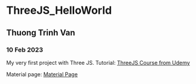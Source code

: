 # ThreeJS_HelloWorld
## Thuong Trinh Van
### 10 Feb 2023
 
My very first project with Three JS. 
Tutorial: [ThreeJS Course from Udemy](https://www.udemy.com/course/threejs-the-complete-course/learn/lecture/33888812#learning-tools)

Material page: [Material Page](https://threejs.org/docs/#api/en/materials/Material)